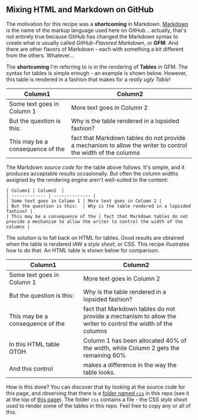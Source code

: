 ## Mixing HTML and Markdown on GitHub

The motivation for this recipe was a **shortcoming** in Markdown. [Markdown](https://daringfireball.net/projects/markdown/) is the name of the markup language used here on GitHub... actually, that's not entirely true because GitHub has changed the Markdown syntax to create what is usually called *GitHub-Flavored Markdown*, or **GFM**. And there are other flavors of Markdown - each with something a bit different from the others. Whatever...

The **shortcoming** I'm referring to is in the rendering of **Tables** in GFM. The syntax for tables is simple enough - an example is shown below. However, this table is rendered in a fashion that makes for a *really ugly Table*! 

| Column1                    | Column2                    |
| -------------------------- | -------------------------- |
| Some text goes in Column 1 | More text goes in Column 2 |
| But the question is this: | Why is the table rendered in a lopsided fashion? |
| This may be a consequence of the | fact that Markdown tables do not provide a mechanism to allow the writer to control the width of the columns |

The Markdown *source code* for the table above follows. It's simple, and it produces acceptable results occasionally. But often the column widths assigned by the rendering engine aren't well-suited to the content: 
```
| Column1 | Column2  |
| ------------- | -------------- |
| Some text goes in Column 1 | More text goes in Column 2 |
| But the question is this:  | Why is the table rendered in a lopsided fashion? |
| This may be a consequence of the | fact that Markdown tables do not provide a mechanism to allow the writer to control the width of the columns |
```

The solution is to fall back on HTML for tables. Good results are obtained when the table is rendered IAW a *style sheet*, or CSS. This recipe illustrates how to do that. An HTML table is shown below for comparison.

<html>

<table class="minimalistBlack">
<thead>
<tr>
<th width="40%">Column1</th>
<th width="60%">Column2</th>
</tr>
</thead>
<tbody>
<tr>
<td>Some text goes in Column 1</td>
<td>More text goes in Column 2</td>
</tr>
<tr>
<td>But the question is this:</td>
<td>Why is the table rendered in a lopsided fashion?</td>
</tr>
<tr>
<td>This may be a consequence of the</td>
<td>fact that Markdown tables do not provide a mechanism to allow the writer to control the width of the columns</td>
</tr>
<tr>
<td>In this HTML table OTOH</td>
<td>Column 1 has been allocated 40% of the width, while Column 2 gets the remaining 60%</td>
</tr>
<tr>
<td>And this control</td>
<td>makes a difference in the way the table looks.</td>
</tr>
</tbody>
</table> 
</html>


How is this done? You can discover that by looking at the source code for this page, and observing that there is a [folder named `css`](https://github.com/seamusdemora/PiFormulae/tree/master/css) in this repo (see it at the top of [this page](https://github.com/seamusdemora/PiFormulae)). The folder `css` contains a file -  the CSS *style sheet* used to render some of the tables in this repo. Feel free to copy any or all of this. 


